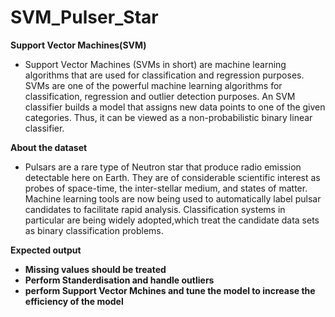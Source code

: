 # SVM_Pulser_Star
**Support Vector Machines(SVM)**
- Support Vector Machines (SVMs in short) are machine learning algorithms that are used for classification and regression purposes. SVMs are one of the powerful machine learning algorithms for classification, regression and outlier detection purposes. An SVM classifier builds a model that assigns new data points to one of the given categories. Thus, it can be viewed as a non-probabilistic binary linear classifier.


**About the dataset**
- Pulsars are a rare type of Neutron star that produce radio emission detectable here on Earth. They are of considerable scientific interest as probes of space-time, the inter-stellar medium, and states of matter. Machine learning tools are now being used to automatically label pulsar candidates to facilitate rapid analysis. Classification systems in particular are being widely adopted,which treat the candidate data sets as binary classification problems.

**Expected output**
- **Missing values should be treated**
- **Perform Standerdisation and handle outliers**
- **perform Support Vector Mchines and tune the model to increase the efficiency of the model**


